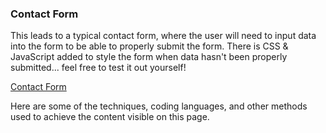 ### Contact Form
This leads to a typical contact form, where the user will need to input data into the form to be able to properly submit the form. There is CSS & JavaScript added to style the form when data hasn't been properly submitted... feel free to test it out yourself!

[Contact Form](./../portfolio-items/contact/index.html)

Here are some of the techniques, coding languages, and other methods used to achieve the content visible on this page.